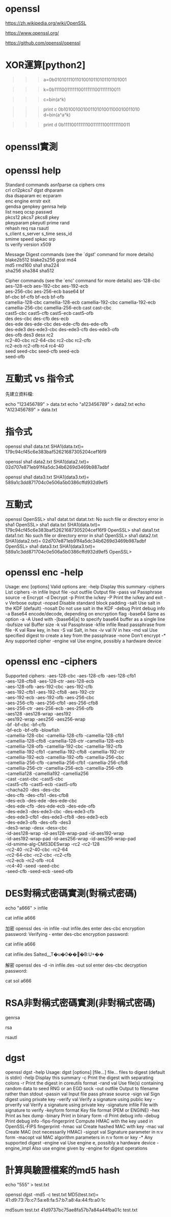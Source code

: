 # openssl

https://zh.wikipedia.org/wiki/OpenSSL

https://www.openssl.org/

https://github.com/openssl/openssl


# XOR運算[python2]

>>> a=0b01010111011010010110101101101001

>>> k=0b11110011111100111111001111110011

>>> c=bin(a^k)

>>> print c
0b10100100100110101001100010011010
>>> d=bin(a^a^k)

>>> print d
0b11110011111100111111001111110011





# openssl實測

# openssl help

Standard commands
asn1parse         ca                ciphers           cms               
crl               crl2pkcs7         dgst              dhparam           
dsa               dsaparam          ec                ecparam           
enc               engine            errstr            exit              
gendsa            genpkey           genrsa            help              
list              nseq              ocsp              passwd            
pkcs12            pkcs7             pkcs8             pkey              
pkeyparam         pkeyutl           prime             rand              
rehash            req               rsa               rsautl            
s_client          s_server          s_time            sess_id           
smime             speed             spkac             srp               
ts                verify            version           x509              

Message Digest commands (see the `dgst' command for more details)
blake2b512        blake2s256        gost              md4               
md5               rmd160            sha1              sha224            
sha256            sha384            sha512            

Cipher commands (see the `enc' command for more details)
aes-128-cbc       aes-128-ecb       aes-192-cbc       aes-192-ecb       
aes-256-cbc       aes-256-ecb       base64            bf                
bf-cbc            bf-cfb            bf-ecb            bf-ofb            
camellia-128-cbc  camellia-128-ecb  camellia-192-cbc  camellia-192-ecb  
camellia-256-cbc  camellia-256-ecb  cast              cast-cbc          
cast5-cbc         cast5-cfb         cast5-ecb         cast5-ofb         
des               des-cbc           des-cfb           des-ecb           
des-ede           des-ede-cbc       des-ede-cfb       des-ede-ofb       
des-ede3          des-ede3-cbc      des-ede3-cfb      des-ede3-ofb      
des-ofb           des3              desx              rc2               
rc2-40-cbc        rc2-64-cbc        rc2-cbc           rc2-cfb           
rc2-ecb           rc2-ofb           rc4               rc4-40            
seed              seed-cbc          seed-cfb          seed-ecb          
seed-ofb          





# 互動式 vs 指令式
先建立資料檔:

echo "123456789" > data.txt
echo "a123456789" > data2.txt
echo "A123456789" > data.txt

# 指令式


openssl sha1 data.txt
SHA1(data.txt)= 179c94cf45c6e383baf52621687305204cef16f9

openssl sha1 data2.txt
SHA1(data2.txt)= 02d707e871eb91f4a5dc34b6269d3469b987adbf

openssl sha1 data3.txt
SHA1(data3.txt)= 589a1c3dd871704c0e506a5b0386cffd932d9ef5

# 互動式


openssl
OpenSSL> sha1 datat.txt
datat.txt: No such file or directory
error in sha1
OpenSSL> sha1 data.txt
SHA1(data.txt)= 179c94cf45c6e383baf52621687305204cef16f9
OpenSSL> sha1 data1.txt 
data1.txt: No such file or directory
error in sha1
OpenSSL> sha1 data2.txt
SHA1(data2.txt)= 02d707e871eb91f4a5dc34b6269d3469b987adbf
OpenSSL> sha1 data3.txt
SHA1(data3.txt)= 589a1c3dd871704c0e506a5b0386cffd932d9ef5
OpenSSL> 


# openssl enc -help

Usage: enc [options]
Valid options are:
 -help          Display this summary
 -ciphers       List ciphers
 -in infile     Input file
 -out outfile   Output file
 -pass val      Passphrase source
 -e             Encrypt
 -d             Decrypt
 -p             Print the iv/key
 -P             Print the iv/key and exit
 -v             Verbose output
 -nopad         Disable standard block padding
 -salt          Use salt in the KDF (default)
 -nosalt        Do not use salt in the KDF
 -debug         Print debug info
 -a             Base64 encode/decode, depending on encryption flag
 -base64        Same as option -a
 -A             Used with -[base64|a] to specify base64 buffer as a single line
 -bufsize val   Buffer size
 -k val         Passphrase
 -kfile infile  Read passphrase from file
 -K val         Raw key, in hex
 -S val         Salt, in hex
 -iv val        IV in hex
 -md val        Use specified digest to create a key from the passphrase
 -none          Don't encrypt
 -*             Any supported cipher
 -engine val    Use engine, possibly a hardware device


# openssl enc -ciphers

Supported ciphers:
-aes-128-cbc               -aes-128-cfb               -aes-128-cfb1             
-aes-128-cfb8              -aes-128-ctr               -aes-128-ecb              
-aes-128-ofb               -aes-192-cbc               -aes-192-cfb              
-aes-192-cfb1              -aes-192-cfb8              -aes-192-ctr              
-aes-192-ecb               -aes-192-ofb               -aes-256-cbc              
-aes-256-cfb               -aes-256-cfb1              -aes-256-cfb8             
-aes-256-ctr               -aes-256-ecb               -aes-256-ofb              
-aes128                    -aes128-wrap               -aes192                   
-aes192-wrap               -aes256                    -aes256-wrap              
-bf                        -bf-cbc                    -bf-cfb                   
-bf-ecb                    -bf-ofb                    -blowfish                 
-camellia-128-cbc          -camellia-128-cfb          -camellia-128-cfb1        
-camellia-128-cfb8         -camellia-128-ctr          -camellia-128-ecb         
-camellia-128-ofb          -camellia-192-cbc          -camellia-192-cfb         
-camellia-192-cfb1         -camellia-192-cfb8         -camellia-192-ctr         
-camellia-192-ecb          -camellia-192-ofb          -camellia-256-cbc         
-camellia-256-cfb          -camellia-256-cfb1         -camellia-256-cfb8        
-camellia-256-ctr          -camellia-256-ecb          -camellia-256-ofb         
-camellia128               -camellia192               -camellia256              
-cast                      -cast-cbc                  -cast5-cbc                
-cast5-cfb                 -cast5-ecb                 -cast5-ofb                
-chacha20                  -des                       -des-cbc                  
-des-cfb                   -des-cfb1                  -des-cfb8                 
-des-ecb                   -des-ede                   -des-ede-cbc              
-des-ede-cfb               -des-ede-ecb               -des-ede-ofb              
-des-ede3                  -des-ede3-cbc              -des-ede3-cfb             
-des-ede3-cfb1             -des-ede3-cfb8             -des-ede3-ecb             
-des-ede3-ofb              -des-ofb                   -des3                     
-des3-wrap                 -desx                      -desx-cbc                 
-id-aes128-wrap            -id-aes128-wrap-pad        -id-aes192-wrap           
-id-aes192-wrap-pad        -id-aes256-wrap            -id-aes256-wrap-pad       
-id-smime-alg-CMS3DESwrap  -rc2                       -rc2-128                  
-rc2-40                    -rc2-40-cbc                -rc2-64                   
-rc2-64-cbc                -rc2-cbc                   -rc2-cfb                  
-rc2-ecb                   -rc2-ofb                   -rc4                      
-rc4-40                    -seed                      -seed-cbc                 
-seed-cfb                  -seed-ecb                  -seed-ofb   
# DES對稱式密碼實測(對稱式密碼)

echo "a666" > infile

cat infile
a666

加密
openssl des -in infile -out infile.des
enter des-cbc encryption password:
Verifying - enter des-cbc encryption password:

cat infile
a666

cat infile.des
Salted__T�u�0���B:U+��


解密
openssl des -d -in infile.des -out sol
enter des-cbc decryption password:

cat sol
a666


# RSA非對稱式密碼實測(非對稱式密碼)

genrsa

rsa

rsautl


# dgst

openssl dgst -help
Usage: dgst [options] [file...]
  file... files to digest (default is stdin)
 -help              Display this summary
 -c                 Print the digest with separating colons
 -r                 Print the digest in coreutils format
 -rand val          Use file(s) containing random data to seed RNG or an EGD sock
 -out outfile       Output to filename rather than stdout
 -passin val        Input file pass phrase source
 -sign val          Sign digest using private key
 -verify val        Verify a signature using public key
 -prverify val      Verify a signature using private key
 -signature infile  File with signature to verify
 -keyform format    Key file format (PEM or ENGINE)
 -hex               Print as hex dump
 -binary            Print in binary form
 -d                 Print debug info
 -debug             Print debug info
 -fips-fingerprint  Compute HMAC with the key used in OpenSSL-FIPS fingerprint
 -hmac val          Create hashed MAC with key
 -mac val           Create MAC (not necessarily HMAC)
 -sigopt val        Signature parameter in n:v form
 -macopt val        MAC algorithm parameters in n:v form or key
 -*                 Any supported digest
 -engine val        Use engine e, possibly a hardware device
 -engine_impl       Also use engine given by -engine for digest operations

# 計算與驗證檔案的md5 hash

echo "555" > test.txt

openssl dgst -md5 -c test.txt 
MD5(test.txt)= 41:d9:73:7b:c7:5a:e8:fa:57:b7:a8:4a:44:fb:a0:1c

md5sum test.txt 
41d9737bc75ae8fa57b7a84a44fba01c  test.txt
